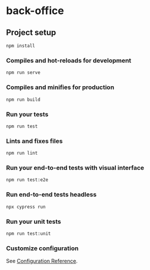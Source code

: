 # back-office

## Project setup
```
npm install
```

### Compiles and hot-reloads for development
```
npm run serve
```

### Compiles and minifies for production
```
npm run build
```

### Run your tests
```
npm run test
```

### Lints and fixes files
```
npm run lint
```

### Run your end-to-end tests with visual interface
```
npm run test:e2e
```

### Run end-to-end tests headless
```
npx cypress run
```

### Run your unit tests
```
npm run test:unit
```

### Customize configuration
See [Configuration Reference](https://cli.vuejs.org/config/).
